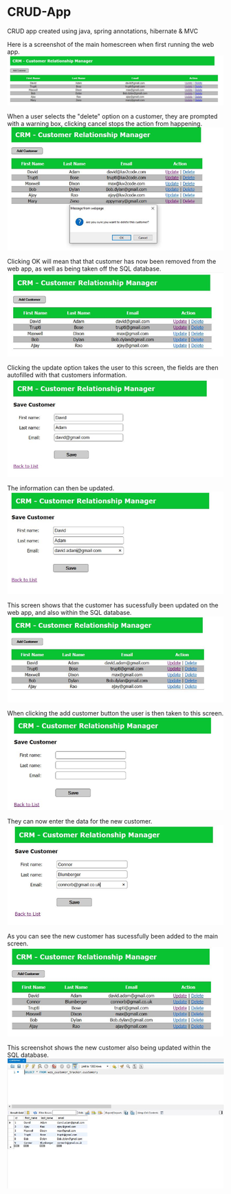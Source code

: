 # CRUD-App
CRUD app created using java, spring annotations, hibernate & MVC

Here is a screenshot of the main homescreen when first running the web app.
![Main App](https://github.com/connorblum/CRUD-App/blob/master/Main.JPG)

When a user selects the "delete" option on a customer, they are prompted with a warning box, clicking cancel stops the action from happening.
![Main App](https://github.com/connorblum/CRUD-App/blob/master/Delete1.JPG)

Clicking OK will mean that that customer has now been removed from the web app, as well as being taken off the SQL database.
![Main App](https://github.com/connorblum/CRUD-App/blob/master/Delete2.JPG)

Clicking the update option takes the user to this screen, the fields are then autofilled with that customers information.
![Main App](https://github.com/connorblum/CRUD-App/blob/master/Update1.JPG)

The information can then be updated.
![Main App](https://github.com/connorblum/CRUD-App/blob/master/update2.JPG)

This screen shows that the customer has sucessfully been updated on the web app, and also within the SQL database.
![Main App](https://github.com/connorblum/CRUD-App/blob/master/update3.JPG)

When clicking the add customer button the user is then taken to this screen.
![Main App](https://github.com/connorblum/CRUD-App/blob/master/add1.JPG)

They can now enter the data for the new customer.
![Main App](https://github.com/connorblum/CRUD-App/blob/master/add2.JPG)

As you can see the new customer has sucessfully been added to the main screen.
![Main App](https://github.com/connorblum/CRUD-App/blob/master/add3.JPG)

This screenshot shows the new customer also being updated within the SQL database.
![Main App](https://github.com/connorblum/CRUD-App/blob/master/sql1.JPG)
